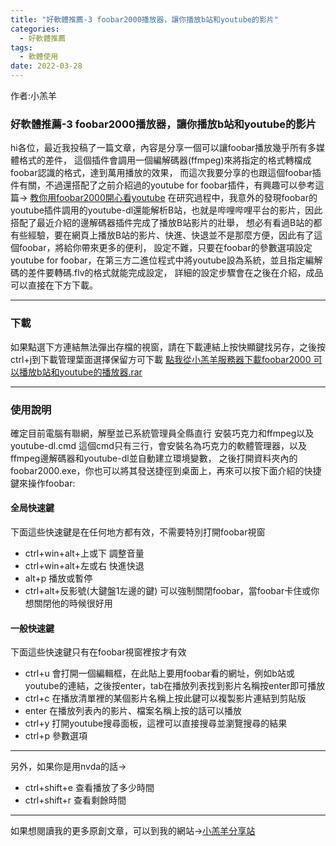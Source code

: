 ```yaml
---
title: "好軟體推薦-3 foobar2000播放器，讓你播放b站和youtube的影片"
categories:
  - 好軟體推薦
tags:
  - 軟體使用
date: 2022-03-28
---
```


作者:小羔羊


### 好軟體推薦-3 foobar2000播放器，讓你播放b站和youtube的影片

hi各位，最近我投稿了一篇文章，內容是分享一個可以讓foobar播放幾乎所有多媒體格式的差件，
這個插件會調用一個編解碼器(ffmpeg)來將指定的格式轉檔成foobar認識的格式，達到萬用播放的效果，
而這次我要分享的也跟這個foobar插件有關，不過還搭配了之前介紹過的youtube for foobar插件，有興趣可以參考這篇→
[教你用foobar2000開心看youtube](https://www.nvda.org.tw/teaching/article/ui=2004160143tm=1937079283)
在研究過程中，我意外的發現foobar的youtube插件調用的youtube-dl還能解析B站，也就是哔哩哔哩平台的影片，因此搭配了最近介紹的邊解碼器插件完成了播放B站影片的壯舉，
想必有看過B站的都有些經驗，要在網頁上播放B站的影片、快進、快退並不是那麼方便，因此有了這個foobar，將給你帶來更多的便利，
設定不難，只要在foobar的參數選項設定youtube for foobar，在第三方二進位程式中將youtube設為系統，並且指定編解碼的差件要轉碼.flv的格式就能完成設定，
詳細的設定步驟會在之後在介紹，成品可以直接在下方下載。

---


### 下載

如果點選下方連結無法彈出存檔的視窗，請在下載連結上按快顯鍵找另存，之後按ctrl+j到下載管理葉面選擇保留方可下載
[點我從小羔羊服務器下載foobar2000 可以播放b站和youtube的播放器.rar](https://file.lamb.tw/f/abd6ee6f81714568b1f7/?dl=1)

---


### 使用說明

確定目前電腦有聯網，解壓並已系統管理員全縣直行
安裝巧克力和ffmpeg以及youtube-dl.cmd
這個cmd只有三行，會安裝名為巧克力的軟體管理器，以及ffmpeg邊解碼器和youtube-dl並自動建立環境變數，
之後打開資料夾內的foobar2000.exe，你也可以將其發送捷徑到桌面上，再來可以按下面介紹的快捷鍵來操作foobar:

#### 全局快速鍵

下面這些快速鍵是在任何地方都有效，不需要特別打開foobar視窗

* ctrl+win+alt+上或下 調整音量
* ctrl+win+alt+左或右 快進快退
* alt+p 播放或暫停
* ctrl+alt+反影號(大鍵盤1左邊的鍵) 可以強制關閉foobar，當foobar卡住或你想關閉他的時候很好用


#### 一般快速鍵

下面這些快速鍵只有在foobar視窗裡按才有效


* ctrl+u 會打開一個編輯框，在此貼上要用foobar看的網址，例如b站或youtube的連結，之後按enter，tab在播放列表找到影片名稱按enter即可播放
* ctrl+c 在播放清單裡的某個影片名稱上按此鍵可以複製影片連結到剪貼版
* enter 在播放列表內的影片、檔案名稱上按的話可以播放
* ctrl+y 打開youtube搜尋面板，這裡可以直接搜尋並瀏覽搜尋的結果
* ctrl+p 參數選項


---

另外，如果你是用nvda的話→

* ctrl+shift+e 查看播放了多少時間
* ctrl+shift+r 查看剩餘時間


---

如果想閱讀我的更多原創文章，可以到我的網站→[小羔羊分享站](https://lamb.tw/)
